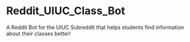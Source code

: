 # Reddit_UIUC_Class_Bot
A Reddit Bot for the UIUC Subreddit that helps students find information about their classes better!
